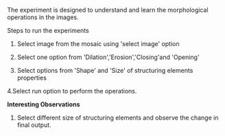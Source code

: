 The experiment is designed to understand and learn the morphological operations in the images.

Steps to run the experiments

1. Select image from the mosaic using 'select image' option

2. Select one option from 'Dilation','Erosion','Closing'and 'Opening'

3. Select options from 'Shape' and 'Size' of structuring elements properties

4.Select run option to perform the operations.

**Interesting Observations**

1. Select different size of structuring elements and observe the change in final output.